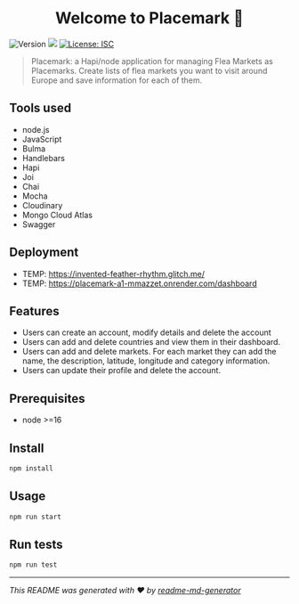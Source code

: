 <h1 align="center">Welcome to Placemark 👋</h1>
<p>
  <img alt="Version" src="https://img.shields.io/badge/version-0.10-blue.svg?cacheSeconds=2592000" />
  <img src="https://img.shields.io/badge/node-%3E%3D16-blue.svg" />
  <a href="#" target="_blank">
    <img alt="License: ISC" src="https://img.shields.io/badge/License-ISC-yellow.svg" />
  </a>
</p>

> Placemark: a Hapi/node application for managing Flea Markets as Placemarks. Create lists of flea markets you want to visit around Europe and save information for each of them.

## Tools used
- node.js
- JavaScript
- Bulma
- Handlebars
- Hapi
- Joi
- Chai
- Mocha
- Cloudinary
- Mongo Cloud Atlas
- Swagger

## Deployment
- TEMP: https://invented-feather-rhythm.glitch.me/
- TEMP: https://placemark-a1-mmazzet.onrender.com/dashboard

## Features
- Users can create an account, modify details and delete the account
- Users can add and delete countries and view them in their dashboard. 
- Users can add and delete markets. For each market they can add the name, the description, latitude, longitude and category information.
- Users can update their profile and delete the account.


## Prerequisites

- node >=16

## Install

```sh
npm install
```

## Usage

```sh
npm run start
```

## Run tests

```sh
npm run test
```


***
_This README was generated with ❤️ by [readme-md-generator](https://github.com/kefranabg/readme-md-generator)_